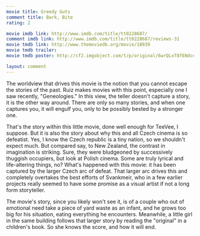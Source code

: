 ```yaml
---
movie title: Greedy Guts
comment title: Bark, Bite
rating: 2

movie imdb link: http://www.imdb.com/title/tt0228687/
comment imdb link: http://www.imdb.com/title/tt0228687/reviews-31
movie tmdb link: http://www.themoviedb.org/movie/18939
movie tmdb trailer: 
movie tmdb poster: http://cf2.imgobject.com/t/p/original/6wrQLxT8fENdceyld8cpKGomTC4.jpg

layout: comment
---
```


The worldview that drives this movie is the notion that you cannot escape the stories of the past. Ruiz makes movies with this point, especially one I saw recently, "Geneologies." In this view, the teller doesn't capture a story, it is the other way around. There are only so many stories, and when one captures you, it will engulf you, only to be possibly bested by a stronger one.

That's the story within this little movie, done well enough for TeeVee, I suppose. But it is also the story about why this and all Czech cinema is so defeatist. Yes, I know the Czech republic is a tiny nation, so we shouldn't expect much. But compared say, to New Zealand, the contrast in imagination is striking. Sure, they were bludgeoned by successively thuggish occupiers, but look at Polish cinema. Some are truly lyrical and life-altering things, no? What's happened with this movie: it has been captured by the larger Czech arc of defeat. That larger arc drives this and completely overtakes the best efforts of Svankmeir, who in a few earlier projects really seemed to have some promise as a visual artist if not a long form storyteller.

The movie's story, since you likely won't see it, is of a couple who out of emotional need take a piece of yard waste as an infant, and he grows too big for his situation, eating everything he encounters. Meanwhile, a little girl in the same building follows that larger story by reading the "original" in a children's book. So she knows the score, and how it will end.